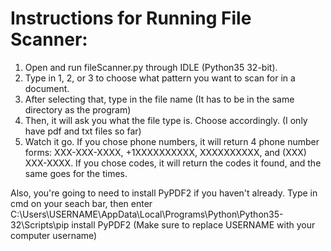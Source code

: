 # Instructions for Running File Scanner:
1. Open and run fileScanner.py through IDLE (Python35 32-bit).
2. Type in 1, 2, or 3 to choose what pattern you want to scan for in a document.
3. After selecting that, type in the file name (It has to be in the same directory as the program)
4. Then, it will ask you what the file type is. Choose accordingly. (I only have pdf and txt files so far)
5. Watch it go. If you chose phone numbers, it will return 4 phone number forms: XXX-XXX-XXXX, +1XXXXXXXXXX,
XXXXXXXXXX, and (XXX) XXX-XXXX. If you chose codes, it will return the codes it found, and the same goes for the times.

Also, you're going to need to install PyPDF2 if you haven't already. Type in cmd on your seach bar, then enter 
C:\Users\USERNAME\AppData\Local\Programs\Python\Python35-32\Scripts\pip install PyPDF2
(Make sure to replace USERNAME with your computer username)
